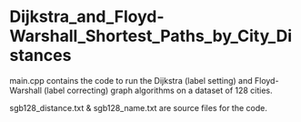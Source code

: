 # Dijkstra_and_Floyd-Warshall_Shortest_Paths_by_City_Distances

main.cpp contains the code to run the Dijkstra (label setting) and Floyd-Warshall (label correcting) graph algorithms on a dataset of 128 cities.

sgb128_distance.txt & sgb128_name.txt are source files for the code.
